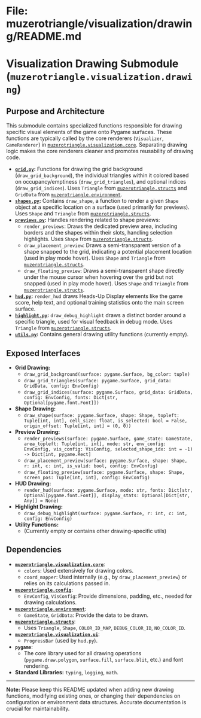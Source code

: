 # File: muzerotriangle/visualization/drawing/README.md
# Visualization Drawing Submodule (`muzerotriangle.visualization.drawing`)

## Purpose and Architecture

This submodule contains specialized functions responsible for drawing specific visual elements of the game onto Pygame surfaces. These functions are typically called by the core renderers (`Visualizer`, `GameRenderer`) in [`muzerotriangle.visualization.core`](../core/README.md). Separating drawing logic makes the core renderers cleaner and promotes reusability of drawing code.

-   **[`grid.py`](grid.py):** Functions for drawing the grid background (`draw_grid_background`), the individual triangles within it colored based on occupancy/emptiness (`draw_grid_triangles`), and optional indices (`draw_grid_indices`). Uses `Triangle` from [`muzerotriangle.structs`](../../structs/README.md) and `GridData` from [`muzerotriangle.environment`](../../environment/README.md).
-   **[`shapes.py`](shapes.py):** Contains `draw_shape`, a function to render a given `Shape` object at a specific location on a surface (used primarily for previews). Uses `Shape` and `Triangle` from [`muzerotriangle.structs`](../../structs/README.md).
-   **[`previews.py`](previews.py):** Handles rendering related to shape previews:
    -   `render_previews`: Draws the dedicated preview area, including borders and the shapes within their slots, handling selection highlights. Uses `Shape` from [`muzerotriangle.structs`](../../structs/README.md).
    -   `draw_placement_preview`: Draws a semi-transparent version of a shape snapped to the grid, indicating a potential placement location (used in play mode hover). Uses `Shape` and `Triangle` from [`muzerotriangle.structs`](../../structs/README.md).
    -   `draw_floating_preview`: Draws a semi-transparent shape directly under the mouse cursor when hovering over the grid but not snapped (used in play mode hover). Uses `Shape` and `Triangle` from [`muzerotriangle.structs`](../../structs/README.md).
-   **[`hud.py`](hud.py):** `render_hud` draws Heads-Up Display elements like the game score, help text, and optional training statistics onto the main screen surface.
-   **[`highlight.py`](highlight.py):** `draw_debug_highlight` draws a distinct border around a specific triangle, used for visual feedback in debug mode. Uses `Triangle` from [`muzerotriangle.structs`](../../structs/README.md).
-   **[`utils.py`](utils.py):** Contains general drawing utility functions (currently empty).

## Exposed Interfaces

-   **Grid Drawing:**
    -   `draw_grid_background(surface: pygame.Surface, bg_color: tuple)`
    -   `draw_grid_triangles(surface: pygame.Surface, grid_data: GridData, config: EnvConfig)`
    -   `draw_grid_indices(surface: pygame.Surface, grid_data: GridData, config: EnvConfig, fonts: Dict[str, Optional[pygame.font.Font]])`
-   **Shape Drawing:**
    -   `draw_shape(surface: pygame.Surface, shape: Shape, topleft: Tuple[int, int], cell_size: float, is_selected: bool = False, origin_offset: Tuple[int, int] = (0, 0))`
-   **Preview Drawing:**
    -   `render_previews(surface: pygame.Surface, game_state: GameState, area_topleft: Tuple[int, int], mode: str, env_config: EnvConfig, vis_config: VisConfig, selected_shape_idx: int = -1) -> Dict[int, pygame.Rect]`
    -   `draw_placement_preview(surface: pygame.Surface, shape: Shape, r: int, c: int, is_valid: bool, config: EnvConfig)`
    -   `draw_floating_preview(surface: pygame.Surface, shape: Shape, screen_pos: Tuple[int, int], config: EnvConfig)`
-   **HUD Drawing:**
    -   `render_hud(surface: pygame.Surface, mode: str, fonts: Dict[str, Optional[pygame.font.Font]], display_stats: Optional[Dict[str, Any]] = None)`
-   **Highlight Drawing:**
    -   `draw_debug_highlight(surface: pygame.Surface, r: int, c: int, config: EnvConfig)`
-   **Utility Functions:**
    -   (Currently empty or contains other drawing-specific utils)

## Dependencies

-   **[`muzerotriangle.visualization.core`](../core/README.md)**:
    -   `colors`: Used extensively for drawing colors.
    -   `coord_mapper`: Used internally (e.g., by `draw_placement_preview`) or relies on its calculations passed in.
-   **[`muzerotriangle.config`](../../config/README.md)**:
    -   `EnvConfig`, `VisConfig`: Provide dimensions, padding, etc., needed for drawing calculations.
-   **[`muzerotriangle.environment`](../../environment/README.md)**:
    -   `GameState`, `GridData`: Provide the data to be drawn.
-   **[`muzerotriangle.structs`](../../structs/README.md)**:
    -   Uses `Triangle`, `Shape`, `COLOR_ID_MAP`, `DEBUG_COLOR_ID`, `NO_COLOR_ID`.
-   **[`muzerotriangle.visualization.ui`](../ui/README.md)**:
    -   `ProgressBar` (used by `hud.py`).
-   **`pygame`**:
    -   The core library used for all drawing operations (`pygame.draw.polygon`, `surface.fill`, `surface.blit`, etc.) and font rendering.
-   **Standard Libraries:** `typing`, `logging`, `math`.

---

**Note:** Please keep this README updated when adding new drawing functions, modifying existing ones, or changing their dependencies on configuration or environment data structures. Accurate documentation is crucial for maintainability.